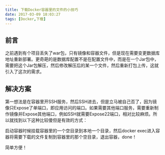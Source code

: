 ```yaml
---
title: 下载Docker容器里的文件的小技巧
date: 2017-03-09 18:03:27
tags: [Docker,下载]
---
```


## 前言

之前遇到有个项目丢失了war包，只有镜像和容器文件，但是现在需要变更数据库地址重新部署。更奇葩的是数据库配置不是在配置文件中，而是在一个Jar包中，需要把这个Jar包解压，然后修改解压后的某一个文件，然后重新打包上传，这就引入了这次的需求。

## 解决方案

第一想法是在容器里开SSH服务，然后SSH进去，但是立马被自己否了，因为镜像只Expose了单端口，即应用访问的端口。如果需要其他端口服务，需要重新制作镜像并Expose其他端口，例如SSH就需要Expose22端口，相对比较麻烦。所以就找到以下这种比较傻但是有效的方式：

启动容器时候挂载容器里的一个空目录到本地一个目录，然后docker exec进入容器将需要下载的文件复制到容器里的那个空目录，退出容器，done！

简单方便！
